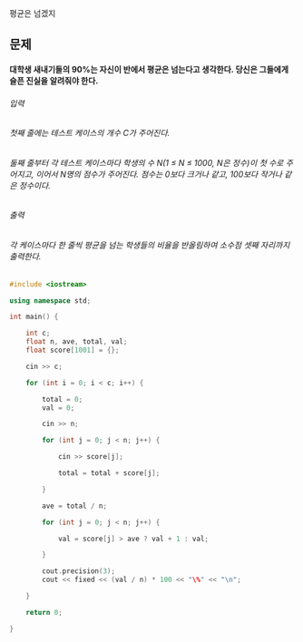 평균은 넘겠지
## 문제
#### 대학생 새내기들의 90%는 자신이 반에서 평균은 넘는다고 생각한다. 당신은 그들에게 슬픈 진실을 알려줘야 한다.

###### 입력
###### 첫째 줄에는 테스트 케이스의 개수 C가 주어진다.

###### 둘째 줄부터 각 테스트 케이스마다 학생의 수 N(1 ≤ N ≤ 1000, N은 정수)이 첫 수로 주어지고, 이어서 N명의 점수가 주어진다. 점수는 0보다 크거나 같고, 100보다 작거나 같은 정수이다.

###### 출력
###### 각 케이스마다 한 줄씩 평균을 넘는 학생들의 비율을 반올림하여 소수점 셋째 자리까지 출력한다.

```c++
#include <iostream>

using namespace std;

int main() {

	int c;
	float n, ave, total, val;
	float score[1001] = {};

	cin >> c;

	for (int i = 0; i < c; i++) {

		total = 0;
		val = 0;

		cin >> n;

		for (int j = 0; j < n; j++) {

			cin >> score[j];

			total = total + score[j];

		}

		ave = total / n;

		for (int j = 0; j < n; j++) {

			val = score[j] > ave ? val + 1 : val;

		}

		cout.precision(3);
		cout << fixed << (val / n) * 100 << "\%" << "\n";

	}

	return 0;

}
```
